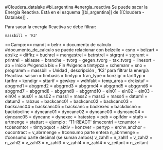 #Cloudera_datalake #bi_argentina #energia_reactiva
Se puede sacar la Energía Reactiva. Está en el esquema [[bi_argentina]] de [[Cloudera - Datalake]] .

Para sacar la energía Reactiva se debe filtrar:
```
massbill = 'K3'
```

==Campo:== 
 mandt = 
 belnr = documento de calculo #documento_de_calculo se puede relacionar con 
 belzeile = 
 csno = 
 belzart = 
 abslkz = 
 diffkz = 
 buchrel = 
 mengestrel = 
 betrstrel = 
 stgrqnt = 
 stgramt = 
 printrel = 
 aklasse = 
 branche = 
 tvorg = 
 gegen_tvorg = 
 tax_tvorg = 
 linesort = 
 ab = Inicio #vigencia
 bis = Fin #vigencia 
 timtypza = 
 schemanr = 
 sno = 
 programm = 
 massbill = Unidad , descripción , 'K3' para filtrar la energía Reactiva.
 saison = 
 timbasis = 
 timtyp = 
 fran_type = 
 konzigr = 
 tariftyp = 
 tarifnr = 
 kondigr = 
 sttarif = 
 gewkey = 
 wdhfakt = 
 temp_area = 
 drckstuf = 
 abggrnd1 = 
 abggrnd2 = 
 abggrnd3 = 
 abggrnd4 = 
 abggrnd5 = 
 abggrnd6 = 
 abggrnd7 = 
 abggrnd8 = 
 abggrnd9 = 
 abggrnd10 = 
 ein01 = 
 ein02 = 
 ein03 = 
 ein04 = 
 aus01 = 
 aus02 = 
 mass1 = 
 mass2 = 
 mass3 = 
 mass4 = 
 datum1 = 
 datum2 = 
 rabzus = 
 backcanc01 = 
 backcanc02 = 
 backcanc03 = 
 backcanc04 = 
 backcanc05 = 
 backcanc = 
 backexec = 
 backdocno = 
 backdocline = 
 dyncanc01 = 
 dyncanc02 = 
 dyncanc03 = 
 dyncanc04 = 
 dyncanc05 = 
 dyncanc = 
 dynexec = 
 lratestep = 
 peb = 
 oplfdnr = 
 stafo = 
 artmenge = 
 stattart =  ejemplo : 'T1-REACT'
 timecontrl = 
 tcnumtor = 
 tcdenomtor = 
 timtypquot = 
 aktiv = 
 konzver = 
 pertyp = 
 erchv_anchor = 
 oucontract = 
 v_abrmenge = #consumo parte entera
 n_abrmenge = #consumo parte decimal (se suman ambos)
 v_zahl1 = 
 n_zahl1 = 
 v_zahl2 = 
 n_zahl2 = 
 v_zahl3 = 
 n_zahl3 = 
 v_zahl4 = 
 n_zahl4 = 
 v_zeitant = 
 n_zeitant	
